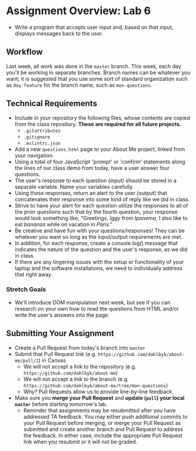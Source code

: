 # Assignment Overview: Lab 6

- Write a program that accepts user input and, based on that input, displays messages back to the user.

## Workflow

Last week, all work was done in the `master` branch.
This week, each day you'll be working in separate branches.
Branch names can be whatever you want; it is suggested that you use some sort of standard organization such as `day-feature` for the branch name, such as `mon-questions`.

## Technical Requirements

- Include in your repository the following files, whose contents are copied from the class repository. **These are required for all future projects.**
  - `.gitattributes`
  - `.gitignore`
  - `.eslintrc.json`
- Add a new `questions.html` page to your About Me project, linked from your navigation.
- Using a total of four JavaScript 'prompt' or 'confirm' statements along the lines of our class demo from today, have a user answer four questions.
- The user's response to each question (input) should be stored in a separate variable. Name your variables carefully.
- Using these responses, return an alert to the user (output) that concatenates their response into some kind of reply like we did in class.
- Strive to have your alert for each question utilize the responses to all of the prior questions such that by the fourth question, your response would look something like, "Greetings, *Iggy* from *Ipanema*, I also like to eat *bananas* while on vacation in *Paris*."
- Be creative and have fun with your questions/responses! They can be whatever you want so long as the input/output requirements are met.
- In addition, for each response, create a console.log() message that indicates the nature of the question and the user's response, as we did in class.
- If there are any lingering issues with the setup or functionality of your laptop and the software installations, we need to individually address that right away.

### Stretch Goals

- We'll introduce DOM manipulation next week, but see if you can research on your own how to read the questions from HTML and/or write the user's answers into the page.

## Submitting Your Assignment

- Create a Pull Request from today's branch into `master`
- Submit that Pull Request link (e.g. `https://github.com/dahlbyk/about-me/pull/1`) in Canvas
  - We will not accept a link to the repository (e.g. `https://github.com/dahlbyk/about-me`)
  - We will not accept a link to the branch (e.g. `https://github.com/dahlbyk/about-me/tree/mon-questions`)
  - Why? Pull Requests allow us to provide line-by-line feedback.
- Make sure you **merge your Pull Request** and **update (`pull`) your local `master`** before starting tomorrow's lab.
  - Reminder that assignments may be resubmitted after you have addressed TA feedback. You may either push additional commits to your Pull Request before merging, or merge your Pull Request as submitted and create another branch and Pull Request to address the feedback. In either case, include the appropriate Pull Request link when you resubmit or it will not be graded.
